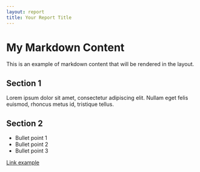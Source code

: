```yaml
---
layout: report
title: Your Report Title
---
```


# My Markdown Content

This is an example of markdown content that will be rendered in the layout.

## Section 1

Lorem ipsum dolor sit amet, consectetur adipiscing elit. Nullam eget felis euismod, 
rhoncus metus id, tristique tellus.

## Section 2

* Bullet point 1
* Bullet point 2
* Bullet point 3

[Link example](https://example.com)